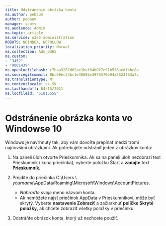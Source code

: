 ```yaml
---
title: Odstránenie obrázka konta
ms.author: pebaum
author: pebaum
manager: scotv
ms.audience: Admin
ms.topic: article
ms.service: o365-administration
ROBOTS: NOINDEX, NOFOLLOW
localization_priority: Normal
ms.collection: Adm_O365
ms.custom:
- "3452"
- "9001439"
ms.openlocfilehash: c7baa3267d62ae1bef64b9f7c91b5f8aedfcbc8e
ms.sourcegitcommit: 8bc60ec34bc1e40685e3976576e04a2623f63a7c
ms.translationtype: MT
ms.contentlocale: sk-SK
ms.lasthandoff: 04/15/2021
ms.locfileid: "51815558"
---
```

# <a name="delete-an-account-picture-in-windows-10"></a>Odstránenie obrázka konta vo Windowse 10

Windows je navrhnutý tak, aby vám dovoľte prepínať medzi tromi najnovšími obrázkami. Ak potrebujete odstrániť jeden z obrázkov konta:

1. Na paneli úloh otvorte Prieskumníka. Ak sa na paneli úloh nezobrazí text Prieskumník (ikona priečinka), vyberte položku Štart a **zadajte** text **Prieskumník.**

2. Prejdite do priečinka C:\Users \\ *yourname*\AppData\Roaming\Microsoft\Windows\AccountPictures. 
    - *Nahraďte svoje* meno názvom konta.
    - Ak nemôžete nájsť priečinok AppData v Prieskumníkovi, môže byť skrytý. Vyberte **nastavenie Zobraziť** a začiarknuť **políčko Skryté položky,** ak chcete zobraziť všetky položky v priečinku.

3. Odstráňte obrázok konta, ktorý už nechcete použiť.
 
 